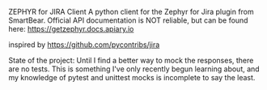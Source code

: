 ZEPHYR for JIRA Client
    A python client for the Zephyr for Jira plugin from SmartBear.
    Official API documentation is NOT reliable, but can be found here:
    https://getzephyr.docs.apiary.io

inspired by https://github.com/pycontribs/jira


State of the project:
Until I find a better way to mock the responses, there are no tests.  This is something I've only recently begun learning about, and my knowledge of pytest and unittest mocks is incomplete to say the least.
